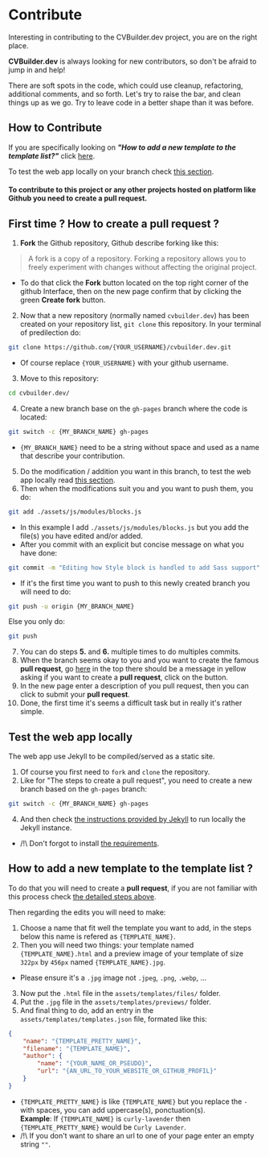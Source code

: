 # Contribute

Interesting in contributing to the CVBuilder.dev project, you are on the right place.

**CVBuilder.dev** is always looking for new contributors, so don't be afraid to jump in and help!

There are soft spots in the code, which could use cleanup, refactoring, additional comments, and so forth. Let's try to raise the bar, and clean things up as we go. Try to leave code in a better shape than it was before.

## How to Contribute
If you are specifically looking on _**"How to add a new template to the template list?"**_ click [here]().

To test the web app locally on your branch check [this section]().

#### To contribute to this project or any other projects hosted on platform like Github you need to create a **pull request**.

## First time ? How to create a **pull request** ?
1. **Fork** the Github repository, Github describe forking like this:
> A fork is a copy of a repository. Forking a repository allows you to freely experiment with changes without affecting the original project.  

- To do that click the **Fork** button located on the top right corner of the github Interface, then on the new page confirm that by clicking the green **Create fork** button.
2. Now that a new repository (normally named `cvbuilder.dev`) has been created on your repository list, `git clone` this repository. In your terminal of predilection do:
```sh
git clone https://github.com/{YOUR_USERNAME}/cvbuilder.dev.git
```
- Of course replace `{YOUR_USERNAME}` with your github username.
3. Move to this repository:
```sh
cd cvbuilder.dev/
```
4. Create a new branch base on the `gh-pages` branch where the code is located:
```sh
git switch -c {MY_BRANCH_NAME} gh-pages
```
- `{MY_BRANCH_NAME}` need to be a string without space and used as a name that describe your contribution.
5. Do the modification / addition you want in this branch, to test the web app locally read [this section]().
6. Then when the modifications suit you and you want to push them, you do:
```sh
git add ./assets/js/modules/blocks.js
```
- In this example I add `./assets/js/modules/blocks.js` but you add the file(s) you have edited and/or added.
- After you commit with an explicit but concise message on what you have done:
```sh
git commit -m "Editing how Style block is handled to add Sass support"
```
- If it's the first time you want to push to this newly created branch you will need to do:
```sh
git push -u origin {MY_BRANCH_NAME}
```
Else you only do:
```sh
git push
```
7. You can do steps **5.** and **6.** multiple times to do multiples commits.
8. When the branch seems okay to you and you want to create the famous **pull request**, go [here](https://github.com/BenSouchet/cvbuilder.dev/pulls) in the top there should be a message in yellow asking if you want to create a **pull request**, click on the button.
9. In the new page enter a description of you pull request, then you can click to submit your **pull request**.
10. Done, the first time it's seems a difficult task but in really it's rather simple.

## Test the web app locally
The web app use Jekyll to be compiled/served as a static site.

1. Of course you first need to `fork` and `clone` the repository.
2. Like for "The steps to create a pull request", you need to create a new branch based on the `gh-pages` branch:
```sh
git switch -c {MY_BRANCH_NAME} gh-pages
```
4. And then check [the instructions provided by Jekyll](https://jekyllrb.com/docs/#instructions) to run locally the Jekyll instance.
- /!\ Don't forgot to install [the requirements](https://jekyllrb.com/docs/installation/#requirements).

## How to add a new template to the template list ?
To do that you will need to create a **pull request**, if you are not familiar with this process check [the detailed steps above]().

Then regarding the edits you will need to make:
1. Choose a name that fit well the template you want to add, in the steps below this name is refered as `{TEMPLATE_NAME}`.
2. Then you will need two things: your template named `{TEMPLATE_NAME}.html` and a preview image of your template of size `322px` by `456px` named `{TEMPLATE_NAME}.jpg`.
- Please ensure it's a `.jpg` image not `.jpeg`, `.png`, `.webp`, ...
3. Now put the `.html` file in the `assets/templates/files/` folder.
4. Put the `.jpg` file in the `assets/templates/previews/` folder.
5. And final thing to do, add an entry in the `assets/templates/templates.json` file, formated like this:
```json
{
    "name": "{TEMPLATE_PRETTY_NAME}",
    "filename": "{TEMPLATE_NAME}",
    "author": {
        "name": "{YOUR_NAME_OR_PSEUDO}",
        "url": "{AN_URL_TO_YOUR_WEBSITE_OR_GITHUB_PROFIL}"
    }
}
```

- `{TEMPLATE_PRETTY_NAME}` is like `{TEMPLATE_NAME}` but you replace the `-` with spaces, you can add uppercase(s), ponctuation(s).  
**Example**: If `{TEMPLATE_NAME}` is `curly-lavender` then `{TEMPLATE_PRETTY_NAME}` would be `Curly Lavender`.
- /!\ If you don't want to share an url to one of your page enter an empty string `""`.
